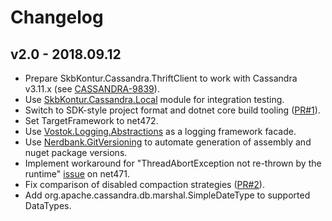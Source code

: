 # Changelog

## v2.0 - 2018.09.12
- Prepare SkbKontur.Cassandra.ThriftClient to work with Cassandra v3.11.x 
  (see [CASSANDRA-9839](https://issues.apache.org/jira/browse/CASSANDRA-9839)).
- Use [SkbKontur.Cassandra.Local](https://github.com/skbkontur/cassandra-local) module for integration testing.
- Switch to SDK-style project format and dotnet core build tooling 
  ([PR#1](https://github.com/skbkontur/cassandra-thrift-client/pull/1)).
- Set TargetFramework to net472.
- Use [Vostok.Logging.Abstractions](https://github.com/vostok/logging.abstractions) as a logging framework facade.
- Use [Nerdbank.GitVersioning](https://github.com/AArnott/Nerdbank.GitVersioning) to automate generation of assembly 
  and nuget package versions.
- Implement workaround for "ThreadAbortException not re-thrown by the runtime" 
  [issue](https://github.com/dotnet/coreclr/issues/16122) on net471.
- Fix comparison of disabled compaction strategies 
  ([PR#2](https://github.com/skbkontur/cassandra-thrift-client/pull/2)).
- Add org.apache.cassandra.db.marshal.SimpleDateType to supported DataTypes.
